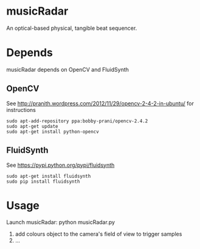 musicRadar
==========

An optical-based physical, tangible beat sequencer.

Depends
=======

musicRadar depends on OpenCV and FluidSynth

OpenCV
------

See http://pranith.wordpress.com/2012/11/29/opencv-2-4-2-in-ubuntu/ for instructions

    sudo apt-add-repository ppa:bobby-prani/opencv-2.4.2
    sudo apt-get update
    sudo apt-get install python-opencv

FluidSynth
----------

See https://pypi.python.org/pypi/fluidsynth

    sudo apt-get install fluidsynth
    sudo pip install fluidsynth

Usage
=====

Launch musicRadar:
    python musicRadar.py

1. add colours object to the camera's field of view to trigger samples
2. ...
